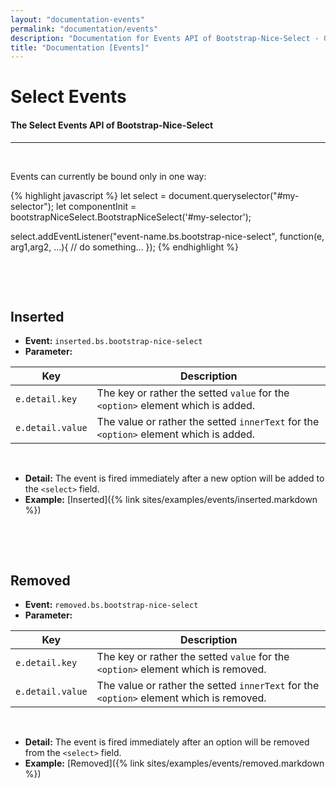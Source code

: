 ```yaml
---
layout: "documentation-events"
permalink: "documentation/events"
description: "Documentation for Events API of Bootstrap-Nice-Select - Gives an overview how to implement events for the component, which events are available and what parameters each event has"
title: "Documentation [Events]"
---
```


# Select Events

#### The Select Events API of Bootstrap-Nice-Select

---

&nbsp;

Events can currently be bound only in one way:

{% highlight javascript %}
let select = document.queryselector("#my-selector");
let componentInit = bootstrapNiceSelect.BootstrapNiceSelect('#my-selector');

select.addEventListener("event-name.bs.bootstrap-nice-select", function(e, arg1,arg2, ...){
    // do something...
});
{% endhighlight %}

&nbsp;

&nbsp;

## **Inserted**

- **Event:** `inserted.bs.bootstrap-nice-select`
- **Parameter:**
 
| Key | Description |
| --- | --- |
| `e.detail.key` | The key or rather the setted `value` for the `<option>` element which is added. |
| `e.detail.value` | The value or rather the setted `innerText` for the `<option>` element which is added. |

&nbsp;

- **Detail:**
  The event is fired immediately after a new option will be added to the `<select>` field.
- **Example:** [Inserted]({% link sites/examples/events/inserted.markdown %})

&nbsp;

&nbsp;

## **Removed**

- **Event:** `removed.bs.bootstrap-nice-select`
- **Parameter:**
 
| Key | Description |
| --- | --- |
| `e.detail.key` | The key or rather the setted `value` for the `<option>` element which is removed. |
| `e.detail.value` | The value or rather the setted `innerText` for the `<option>` element which is removed. |

&nbsp;

- **Detail:**
  The event is fired immediately after an option will be removed from the `<select>` field.
- **Example:** [Removed]({% link sites/examples/events/removed.markdown %})
